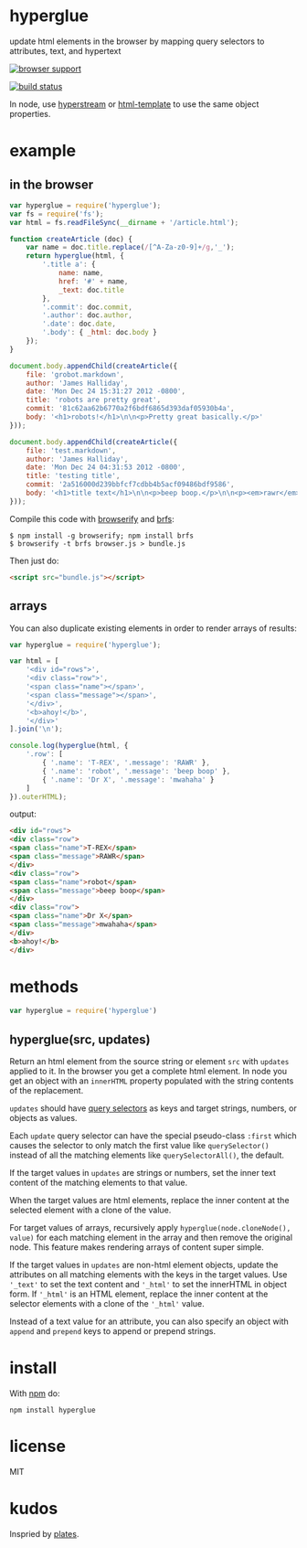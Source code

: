 # hyperglue

update html elements in the browser by mapping query selectors to attributes,
text, and hypertext

[![browser support](http://ci.testling.com/substack/hyperglue.png)](http://ci.testling.com/substack/hyperglue)

[![build status](https://secure.travis-ci.org/substack/hyperglue.png)](http://travis-ci.org/substack/hyperglue)

In node, use [hyperstream](https://npmjs.org/package/hyperstream)
or [html-template](https://npmjs.org/package/html-template) to use the same
object properties.

# example

## in the browser

``` js
var hyperglue = require('hyperglue');
var fs = require('fs');
var html = fs.readFileSync(__dirname + '/article.html');

function createArticle (doc) {
    var name = doc.title.replace(/[^A-Za-z0-9]+/g,'_');
    return hyperglue(html, {
        '.title a': {
            name: name,
            href: '#' + name,
            _text: doc.title
        },
        '.commit': doc.commit,
        '.author': doc.author,
        '.date': doc.date,
        '.body': { _html: doc.body }
    });
}

document.body.appendChild(createArticle({
    file: 'grobot.markdown',
    author: 'James Halliday',
    date: 'Mon Dec 24 15:31:27 2012 -0800',
    title: 'robots are pretty great',
    commit: '81c62aa62b6770a2f6bdf6865d393daf05930b4a',
    body: '<h1>robots!</h1>\n\n<p>Pretty great basically.</p>'
}));

document.body.appendChild(createArticle({
    file: 'test.markdown',
    author: 'James Halliday',
    date: 'Mon Dec 24 04:31:53 2012 -0800',
    title: 'testing title',
    commit: '2a516000d239bbfcf7cdbb4b5acf09486bdf9586',
    body: '<h1>title text</h1>\n\n<p>beep boop.</p>\n\n<p><em>rawr</em></p>'
}));
```

Compile this code with [browserify](http://browserify.org) and
[brfs](http://github.com/substack/brfs):

```
$ npm install -g browserify; npm install brfs
$ browserify -t brfs browser.js > bundle.js
```

Then just do:

``` html
<script src="bundle.js"></script>
```

## arrays

You can also duplicate existing elements in order to render arrays of results:

``` js
var hyperglue = require('hyperglue');

var html = [
    '<div id="rows">',
    '<div class="row">',
    '<span class="name"></span>',
    '<span class="message"></span>',
    '</div>',
    '<b>ahoy!</b>',
    '</div>'
].join('\n');

console.log(hyperglue(html, {
    '.row': [
        { '.name': 'T-REX', '.message': 'RAWR' },
        { '.name': 'robot', '.message': 'beep boop' },
        { '.name': 'Dr X', '.message': 'mwahaha' }
    ]
}).outerHTML);
```

output:

``` html
<div id="rows">
<div class="row">
<span class="name">T-REX</span>
<span class="message">RAWR</span>
</div>
<div class="row">
<span class="name">robot</span>
<span class="message">beep boop</span>
</div>
<div class="row">
<span class="name">Dr X</span>
<span class="message">mwahaha</span>
</div>
<b>ahoy!</b>
</div>
```

# methods

``` js
var hyperglue = require('hyperglue')
```

## hyperglue(src, updates)

Return an html element from the source string or element `src` with `updates`
applied to it.
In the browser you get a complete html element. In node you get an object with
an `innerHTML` property populated with the string contents of the replacement.

`updates` should have [query selectors](http://www.w3.org/TR/CSS2/selector.html)
as keys and target strings, numbers, or objects as values.

Each `update` query selector can have the special pseudo-class `:first` which
causes the selector to only match the first value like `querySelector()` instead
of all the matching elements like `querySelectorAll()`, the default.

If the target values in `updates` are strings or numbers, set the inner text
content of the matching elements to that value.

When the target values are html elements, replace the inner content at the
selected element with a clone of the value.

For target values of arrays, recursively apply `hyperglue(node.cloneNode(),
value)` for each matching element in the array and then remove the original
node. This feature makes rendering arrays of content super simple.

If the target values in `updates` are non-html element objects, update the
attributes on all matching elements with the keys in the target values. Use
`'_text'` to set the text content and `'_html'` to set the innerHTML in object
form. If `'_html'` is an HTML element, replace the inner content at the
selector elements with a clone of the `'_html'` value.

Instead of a text value for an attribute, you can also specify an object with
`append` and `prepend` keys to append or prepend strings.

# install

With [npm](https://npmjs.org) do:

```
npm install hyperglue
```

# license

MIT

# kudos

Inspried by [plates](https://npmjs.org/package/plates).
